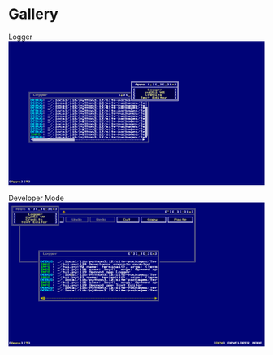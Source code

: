 # Gallery
Logger  
![Apps](https://raw.githubusercontent.com/AzureTecDevs/pyOS3/main/apps.png)
  
Developer Mode  
![Apps](https://raw.githubusercontent.com/AzureTecDevs/pyOS3/main/dev.png)
